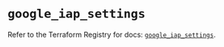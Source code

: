 # `google_iap_settings`

Refer to the Terraform Registry for docs: [`google_iap_settings`](https://registry.terraform.io/providers/hashicorp/google/6.38.0/docs/resources/iap_settings).
